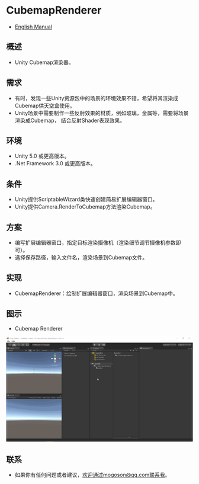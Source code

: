 ﻿# CubemapRenderer
- [English Manual](./README.md)

## 概述
- Unity Cubemap渲染器。

## 需求
- 有时，发现一些Unity资源包中的场景的环境效果不错，希望将其渲染成Cubemap供天空盒使用。
- Unity场景中需要制作一些反射效果的材质，例如玻璃，金属等，需要将场景渲染成Cubemap，
  结合反射Shader表现效果。

## 环境
- Unity 5.0 或更高版本。
- .Net Framework 3.0 或更高版本。

## 条件
- Unity提供ScriptableWizard类快速创建简易扩展编辑器窗口。
- Unity提供Camera.RenderToCubemap方法渲染Cubemap。

## 方案
- 编写扩展编辑器窗口，指定目标渲染摄像机（渲染细节调节摄像机参数即可）。
- 选择保存路径，输入文件名，渲染场景到Cubemap文件。

## 实现
- CubemapRenderer：绘制扩展编辑器窗口，渲染场景到Cubemap中。

## 图示
- Cubemap Renderer

![CubemapRenderer](./Attachments/CubemapRenderer.gif)

## 联系
- 如果你有任何问题或者建议，欢迎通过mogoson@qq.com联系我。